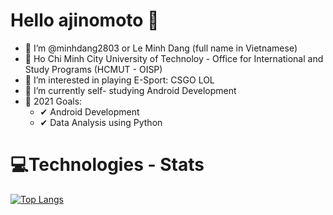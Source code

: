 # Hello ajinomoto 👋 #
- 👋 I’m @minhdang2803 or Le Minh Dang (full name in Vietnamese)
- 🏫 Ho Chi Minh City University of Technoloy - Office for International and Study Programs (HCMUT - OISP)
- 👀 I’m interested in playing E-Sport: CSGO LOL
- 🌱 I’m currently self- studying Android Development
- 🥅 2021 Goals:
    - ✔ Android Development
    - ✔ Data Analysis using Python 
 # 💻Technologies - Stats #
 [![Top Langs](https://github-readme-stats.vercel.app/api/top-langs/?username=minhdang2803&layout=compact&show_icons&theme=dracula)](https://github.com/minhdang2803/github-readme-stats)



